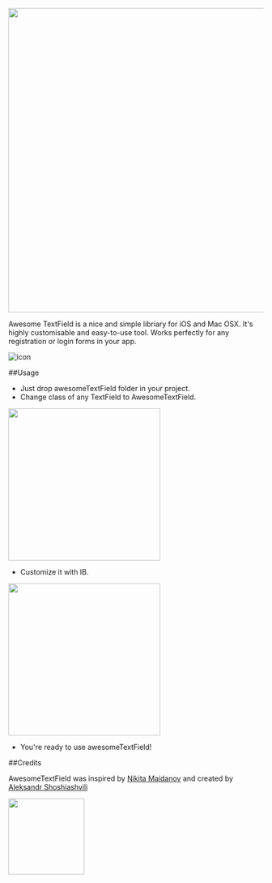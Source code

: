 <img src="http://onemoreapp.ru/atext/atext.png" width="600px"></img>

 

Awesome TextField is a nice and simple libriary for iOS and Mac OSX. It's highly customisable and easy-to-use tool. Works perfectly for any registration or login forms in your app. 

![icon](http://onemoreapp.ru/atext/afield.gif)

##Usage
<em></em>

* Just drop awesomeTextField folder in your project.
* Change class of any TextField to AwesomeTextField.

<img src="http://onemoreapp.ru/atext/class.png" width="300px"></img>

* Customize it with IB.

<img src="http://onemoreapp.ru/atext/customize.png" width="300px"></img>


* You're ready to use awesomeTextField!

##Credits
<em></em>

AwesomeTextField was inspired by [Nikita Maidanov](http://github.com/nikogenn) and created by [Aleksandr Shoshiashvili](https://github.com/aleksandrshoshiashvili)


<a href="http://onemoreapp.ru"><img src="http://onemoreapp.ru/atext/oma.png" width="150px"></img></a>

